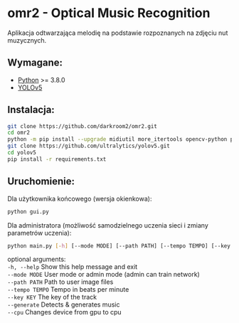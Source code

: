 # omr2 - Optical Music Recognition

Aplikacja odtwarzająca melodię na podstawie rozpoznanych na zdjęciu nut muzycznych.

Wymagane:
-----

* [Python](https://www.python.org) >= 3.8.0
* [YOLOv5](https://github.com/ultralytics/yolov5)

Instalacja:
---

```sh
git clone https://github.com/darkroom2/omr2.git
cd omr2
python -m pip install --upgrade midiutil more_itertools opencv-python pysimplegui pygame
git clone https://github.com/ultralytics/yolov5.git
cd yolov5
pip install -r requirements.txt
```

Uruchomienie:
---
Dla użytkownika końcowego (wersja okienkowa):
```sh
python gui.py
```
Dla administratora (możliwość samodzielnego uczenia sieci i zmiany parametrów uczenia):
```sh
python main.py [-h] [--mode MODE] [--path PATH] [--tempo TEMPO] [--key KEY] [--generate] [--cpu]
```

optional arguments:\
  ```-h, --help```     Show this help message and exit\
  ```--mode MODE```    User mode or admin mode (admin can train network)\
  ```--path PATH```    Path to user image files\
  ```--tempo TEMPO```  Tempo in beats per minute\
  ```--key KEY```      The key of the track\
  ```--generate```     Detects & generates music\
  ```--cpu```          Changes device from gpu to cpu
  
